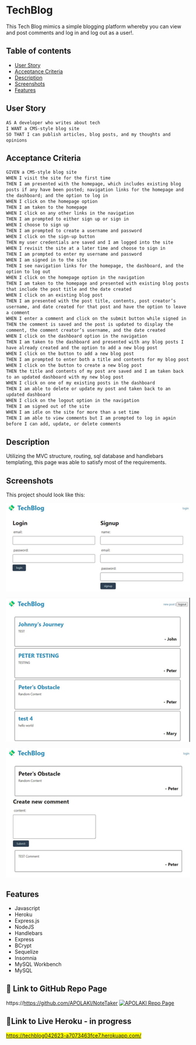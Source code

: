 # TechBlog
This Tech Blog mimics a simple blogging platform whereby you can view and post comments and log in and log out as a user!.


## Table of contents
* [User Story](#user-story)
* [Acceptance Criteria](#acceptance-criteria)
* [Description](#description)
* [Screenshots](#screenshots)
* [Features](#features)


## User Story

```
AS A developer who writes about tech
I WANT a CMS-style blog site
SO THAT I can publish articles, blog posts, and my thoughts and opinions
```


## Acceptance Criteria

```
GIVEN a CMS-style blog site
WHEN I visit the site for the first time
THEN I am presented with the homepage, which includes existing blog posts if any have been posted; navigation links for the homepage and the dashboard; and the option to log in
WHEN I click on the homepage option
THEN I am taken to the homepage
WHEN I click on any other links in the navigation
THEN I am prompted to either sign up or sign in
WHEN I choose to sign up
THEN I am prompted to create a username and password
WHEN I click on the sign-up button
THEN my user credentials are saved and I am logged into the site
WHEN I revisit the site at a later time and choose to sign in
THEN I am prompted to enter my username and password
WHEN I am signed in to the site
THEN I see navigation links for the homepage, the dashboard, and the option to log out
WHEN I click on the homepage option in the navigation
THEN I am taken to the homepage and presented with existing blog posts that include the post title and the date created
WHEN I click on an existing blog post
THEN I am presented with the post title, contents, post creator’s username, and date created for that post and have the option to leave a comment
WHEN I enter a comment and click on the submit button while signed in
THEN the comment is saved and the post is updated to display the comment, the comment creator’s username, and the date created
WHEN I click on the dashboard option in the navigation
THEN I am taken to the dashboard and presented with any blog posts I have already created and the option to add a new blog post
WHEN I click on the button to add a new blog post
THEN I am prompted to enter both a title and contents for my blog post
WHEN I click on the button to create a new blog post
THEN the title and contents of my post are saved and I am taken back to an updated dashboard with my new blog post
WHEN I click on one of my existing posts in the dashboard
THEN I am able to delete or update my post and taken back to an updated dashboard
WHEN I click on the logout option in the navigation
THEN I am signed out of the site
WHEN I am idle on the site for more than a set time
THEN I am able to view comments but I am prompted to log in again before I can add, update, or delete comments
```


## Description

Utilizing the MVC structure, routing, sql database and handlebars templating, this page was able to satisfy most of the requirements.


## Screenshots

This project should look like this:

![LogIn and SignUp Screenshot](./Assets/TechBlog%20LogInSS.jpg)

![LoggedIn page Screenshot](./Assets/TechBlog%20LoggedInSS.jpg)

![Comment page Screenshot](./Assets/TechBlog%20CommentSS.jpg)


## Features
* Javascript
* Heroku
* Express.js
* NodeJS
* Handlebars
* Express
* BCrypt
* Sequelize
* Insomnia
* MySQL Workbench
* MySQL


## 🔗 Link to GitHub Repo Page
https://https://github.com/APOLAKl/NoteTaker   [![APOLAKl Repo Page](https://img.shields.io/github/stars/APOLAKl/NoteTaker?style=social)](https://https://github.com/APOLAKl/NoteTaker)


## 🔗Link to Live Heroku - in progress

<mark>https://techblog042623-a7073463fce7.herokuapp.com/</mark>